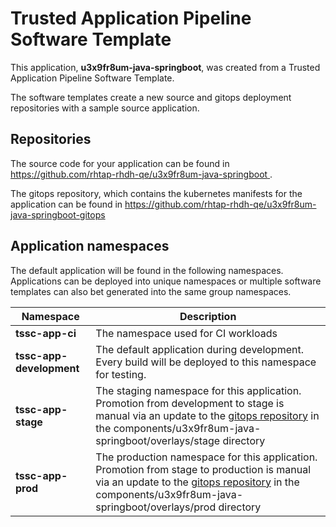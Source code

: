 # Trusted Application Pipeline Software Template

This application, **u3x9fr8um-java-springboot**, was created from a Trusted Application Pipeline Software Template.

The software templates create a new source and gitops deployment repositories with a sample source application. 

## Repositories

The source code for your application can be found in [https://github.com/rhtap-rhdh-qe/u3x9fr8um-java-springboot ](https://github.com/rhtap-rhdh-qe/u3x9fr8um-java-springboot ).
 
The gitops repository, which contains the kubernetes manifests for the application can be found in 
[https://github.com/rhtap-rhdh-qe/u3x9fr8um-java-springboot-gitops ](https://github.com/rhtap-rhdh-qe/u3x9fr8um-java-springboot-gitops ) 

## Application namespaces 

The default application will be found in the following namespaces. Applications can be deployed into unique namespaces or multiple software templates can also bet generated into the same group namespaces.  

|  Namespace   |  Description   |  
| -------- | -------- |
| **tssc-app-ci** | The namespace used for CI workloads |
| **tssc-app-development** | The default application during development. Every build will be deployed to this namespace for testing. |
| **tssc-app-stage** | The staging namespace for this application. Promotion from development to stage is manual via an update to the [gitops repository](https://github.com/rhtap-rhdh-qe/u3x9fr8um-java-springboot-gitops ) in the components/u3x9fr8um-java-springboot/overlays/stage directory |
| **tssc-app-prod** | The production namespace for this application. Promotion from stage to production is manual via an update to the [gitops repository](https://github.com/rhtap-rhdh-qe/u3x9fr8um-java-springboot-gitops ) in the components/u3x9fr8um-java-springboot/overlays/prod directory |